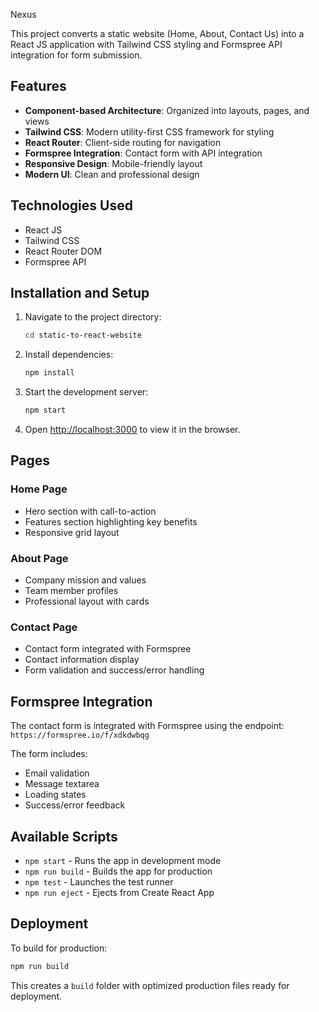 Nexus

This project converts a static website (Home, About, Contact Us) into a React JS application with Tailwind CSS styling and Formspree API integration for form submission.



## Features

- **Component-based Architecture**: Organized into layouts, pages, and views
- **Tailwind CSS**: Modern utility-first CSS framework for styling
- **React Router**: Client-side routing for navigation
- **Formspree Integration**: Contact form with API integration
- **Responsive Design**: Mobile-friendly layout
- **Modern UI**: Clean and professional design

## Technologies Used

- React JS
- Tailwind CSS
- React Router DOM
- Formspree API

## Installation and Setup

1. Navigate to the project directory:
   ```bash
   cd static-to-react-website
   ```

2. Install dependencies:
   ```bash
   npm install
   ```

3. Start the development server:
   ```bash
   npm start
   ```

4. Open [http://localhost:3000](http://localhost:3000) to view it in the browser.

## Pages

### Home Page
- Hero section with call-to-action
- Features section highlighting key benefits
- Responsive grid layout

### About Page
- Company mission and values
- Team member profiles
- Professional layout with cards

### Contact Page
- Contact form integrated with Formspree
- Contact information display
- Form validation and success/error handling

## Formspree Integration

The contact form is integrated with Formspree using the endpoint:
`https://formspree.io/f/xdkdwbqg`

The form includes:
- Email validation
- Message textarea
- Loading states
- Success/error feedback

## Available Scripts

- `npm start` - Runs the app in development mode
- `npm run build` - Builds the app for production
- `npm test` - Launches the test runner
- `npm run eject` - Ejects from Create React App

## Deployment

To build for production:
```bash
npm run build
```

This creates a `build` folder with optimized production files ready for deployment.
